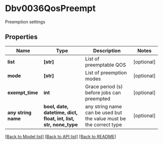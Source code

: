 # Dbv0036QosPreempt

Preemption settings

## Properties
Name | Type | Description | Notes
------------ | ------------- | ------------- | -------------
**list** | **[str]** | List of preemptable QOS | [optional] 
**mode** | **[str]** | List of preemption modes | [optional] 
**exempt_time** | **int** | Grace period (s) before jobs can preempted | [optional] 
**any string name** | **bool, date, datetime, dict, float, int, list, str, none_type** | any string name can be used but the value must be the correct type | [optional]

[[Back to Model list]](../README.md#documentation-for-models) [[Back to API list]](../README.md#documentation-for-api-endpoints) [[Back to README]](../README.md)


